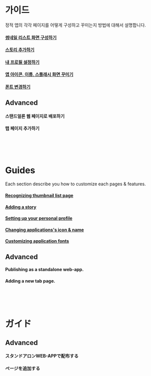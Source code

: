 가이드
====

정적 앱의 각각 페이지를 어떻게 구성하고 꾸미는지 방법에 대해서 설명합니다.

#### [썸네일 리스트 화면 구성하기](thumbnail)
#### [스토리 추가하기](story)
#### [내 프로필 설정하기](profile)
#### [앱 아이콘, 이름, 스플래시 화면 꾸미기](app)
#### [폰트 변경하기](font)

Advanced
----
#### 스탠드얼론 웹 페이지로 배포하기
#### 탭 페이지 추가하기

<br><br>
Guides
====

Each section describe you how to customize each pages & features.

#### [Recognizing thumbnail list page](thumbnail)
#### [Adding a story](story)
#### [Setting up your personal profile](profile)
#### [Changing applications's icon & name](app)
#### [Customizing application fonts](font)

Advanced
----
#### Publishing as a standalone web-app.
#### Adding a new tab page.

<br><br>
ガイド
====

Advanced
----
#### スタンドアロンWEB-APPで配布する
#### ページを追加する
